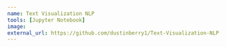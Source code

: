 ```yaml
---
name: Text Visualization NLP
tools: [Jupyter Notebook]
image: 
external_url: https://github.com/dustinberry1/Text-Visualization-NLP
---
```

